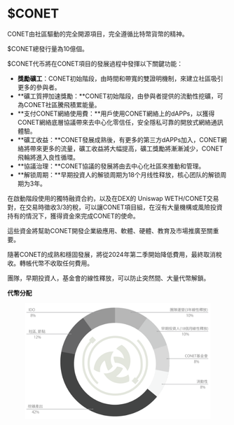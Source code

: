 # $CONET

CONET由社區驅動的完全開源項目，完全遵循比特幣貨幣的精神。

$CONET總發行量為10億個。

$CONET代币將在CONET項目的發展過程中發揮以下關鍵功能：

* **獎勵礦工**：CONET初始階段，由時間和帶寬的雙證明機制，來建立社區吸引更多的參與者。
* **礦工質押加速獎勵：**CONET初始階段，由參與者提供的流動性挖礦，可為CONET社區騰飛積累能量。
* **支付CONET網絡使用費：**用戶使用CONET網絡上的dAPPs，以獲得CONET網絡底層協議帶來去中心化零信任，安全隱私可靠的開放式網絡通訊體驗。
* **礦工收益：**CONET發展成熟後，有更多的第三方dAPPs加入，CONET網絡將帶來更多的流量，礦工收益將大幅提高，礦工獎勵將漸漸減少，CONET飛輪將進入良性循環。
* **協議治理：**CONET協議的發展將由去中心化社區來推動和管理。
* **解锁周期：**早期投資人的解锁周期为18个月线性释放，核心团队的解锁周期为3年。

在啟動階段使用的獨特融資合約，以及在DEX的 Uniswap WETH/CONET交易對，在交易時徵收3/3的稅，可以讓CONET項目組，在沒有大量機構或風險投資持有的情況下，獲得資金來完成CONET的使命。

這些資金將幫助CONET開發企業級應用、軟體、硬體、教育及市場推廣至關重要。

隨著CONET的成熟和穩固發展，將從2024年第二季開始降低費用，最終取消稅收。轉帳代幣不收取任何費用。

團隊，早期投資人，基金會的線性釋放，可以防止突然間、大量代幣解鎖。

**代幣分配**

<figure><img src="../.gitbook/assets/image (33).png" alt=""><figcaption></figcaption></figure>
